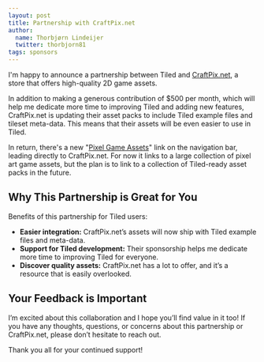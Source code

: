 ```yaml
---
layout: post
title: Partnership with CraftPix.net
author:
  name: Thorbjørn Lindeijer
  twitter: thorbjorn81
tags: sponsors
---
```


I'm happy to announce a partnership between Tiled and [CraftPix.net](https://craftpix.net/), a store that offers high-quality 2D game assets.

In addition to making a generous contribution of $500 per month, which will help me dedicate more time to improving Tiled and adding new features, CraftPix.net is updating their asset packs to include Tiled example files and tileset meta-data. This means that their assets will be even easier to use in Tiled.

In return, there's a new "[Pixel Game Assets](https://craftpix.net/link/TiledHeaderAssets)" link on the navigation bar, leading directly to CraftPix.net. For now it links to a large collection of pixel art game assets, but the plan is to link to a collection of Tiled-ready asset packs in the future. 

## Why This Partnership is Great for You

Benefits of this partnership for Tiled users:

* **Easier integration:** CraftPix.net’s assets will now ship with Tiled example files and meta-data.
* **Support for Tiled development:** Their sponsorship helps me dedicate more time to improving Tiled for everyone.
* **Discover quality assets:** CraftPix.net has a lot to offer, and it’s a resource that is easily overlooked.

## Your Feedback is Important

I’m excited about this collaboration and I hope you’ll find value in it too! If you have any thoughts, questions, or concerns about this partnership or CraftPix.net, please don’t hesitate to reach out.

Thank you all for your continued support!
